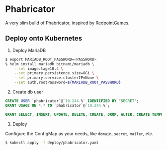# Phabricator

A very slim build of Phabricator, inspired by [RedpointGames](https://github.com/RedpointGames/phabricator). 


## Deploy onto Kubernetes

1. Deploy MariaDB

```sh
$ export MARIADB_ROOT_PASSWORD=<PASSWORD>
$ helm install mariadb bitnami/mariadb \
    --set image.tag=10.4 \
    --set primary.persistence.size=8Gi \
    --set primary.service.clusterIP=None \
    --set auth.rootPassword=${MARIADB_ROOT_PASSWORD}
```


2. Create db user

```sql
CREATE USER `phabricator`@`10.244.%` IDENTIFIED BY "SECRET";
GRANT USAGE ON *.* TO `phabricator`@`10.244.%`;

GRANT SELECT, INSERT, UPDATE, DELETE, CREATE, DROP, ALTER, CREATE TEMPORARY TABLES ON `phabricator\_%`.* TO `phabricator`@`10.244.%`;
```

3. Deploy 

Configure the ConfigMap as your needs, like `domain`, `secret`, `mailer`, etc.

```sh
$ kubectl apply -f deploy/phabricator.yaml
```

